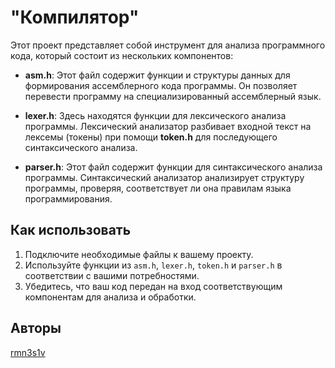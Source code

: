 # "Компилятор"

Этот проект представляет собой инструмент для анализа программного кода, который состоит из нескольких компонентов:

- **asm.h**: Этот файл содержит функции и структуры данных для формирования ассемблерного кода программы. Он позволяет перевести программу на специализированный ассемблерный язык.
  
- **lexer.h**: Здесь находятся функции для лексического анализа программы. Лексический анализатор разбивает входной текст на лексемы (токены) при помощи **token.h** для последующего синтаксического анализа.
  
- **parser.h**: Этот файл содержит функции для синтаксического анализа программы. Синтаксический анализатор анализирует структуру программы, проверяя, соответствует ли она правилам языка программирования.

## Как использовать

1. Подключите необходимые файлы к вашему проекту.
2. Используйте функции из `asm.h`, `lexer.h`, `token.h` и `parser.h` в соответствии с вашими потребностями.
3. Убедитесь, что ваш код передан на вход соответствующим компонентам для анализа и обработки.

## Авторы

[rmn3s1v](https://github.com/rmn3s1v)
